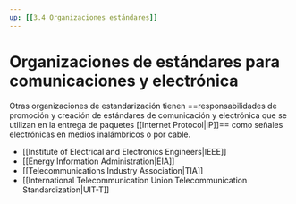 ```yaml
---
up: [[3.4 Organizaciones estándares]]
---
```

# Organizaciones de estándares para comunicaciones y electrónica
Otras organizaciones de estandarización tienen ==responsabilidades de promoción y creación de estándares de comunicación y electrónica que se utilizan en la entrega de paquetes [[Internet Protocol|IP]]== como señales electrónicas en medios inalámbricos o por cable.

- [[Institute of Electrical and Electronics Engineers|IEEE]]
- [[Energy Information Administration|EIA]]
- [[Telecommunications Industry Association|TIA]] 
- [[International Telecommunication Union Telecommunication Standardization|UIT-T]]